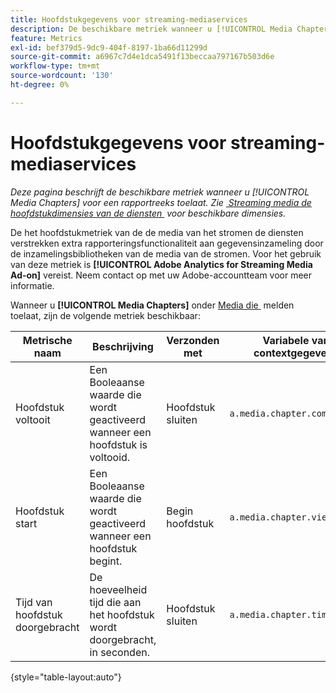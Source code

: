 ```yaml
---
title: Hoofdstukgegevens voor streaming-mediaservices
description: De beschikbare metriek wanneer u [!UICONTROL Media Chapters] voor een rapportreeks toelaat.
feature: Metrics
exl-id: bef379d5-9dc9-404f-8197-1ba66d11299d
source-git-commit: a6967c7d4e1dca5491f13beccaa797167b503d6e
workflow-type: tm+mt
source-wordcount: '130'
ht-degree: 0%

---
```


# Hoofdstukgegevens voor streaming-mediaservices

*Deze pagina beschrijft de beschikbare metriek wanneer u [!UICONTROL Media Chapters] voor een rapportreeks toelaat. Zie [&#x200B; Streaming media de hoofdstukdimensies van de diensten &#x200B;](../dimensions/sm-chapters.md) voor beschikbare dimensies.*

De het hoofdstukmetriek van de de media van het stromen de diensten verstrekken extra rapporteringsfunctionaliteit aan gegevensinzameling door de inzamelingsbibliotheken van de media van de stromen. Voor het gebruik van deze metriek is **[!UICONTROL Adobe Analytics for Streaming Media Ad-on]** vereist. Neem contact op met uw Adobe-accountteam voor meer informatie.

Wanneer u **[!UICONTROL Media Chapters]** onder [&#x200B; Media die &#x200B;](/help/admin/tools/manage-rs/edit-settings/media-management.md) melden toelaat, zijn de volgende metriek beschikbaar:

| Metrische naam | Beschrijving | Verzonden met | Variabele van contextgegevens |
| --- | --- | --- | --- |
| Hoofdstuk voltooit | Een Booleaanse waarde die wordt geactiveerd wanneer een hoofdstuk is voltooid. | Hoofdstuk sluiten | `a.media.chapter.complete` |
| Hoofdstuk start | Een Booleaanse waarde die wordt geactiveerd wanneer een hoofdstuk begint. | Begin hoofdstuk | `a.media.chapter.view` |
| Tijd van hoofdstuk doorgebracht | De hoeveelheid tijd die aan het hoofdstuk wordt doorgebracht, in seconden. | Hoofdstuk sluiten | `a.media.chapter.timePlayed` |

{style="table-layout:auto"}
